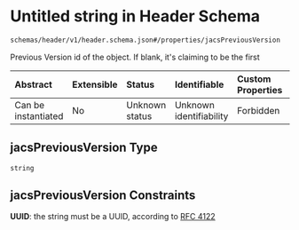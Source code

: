 # Untitled string in Header Schema

```txt
schemas/header/v1/header.schema.json#/properties/jacsPreviousVersion
```

Previous Version id of the object. If blank, it's claiming to be the first

| Abstract            | Extensible | Status         | Identifiable            | Custom Properties | Additional Properties | Access Restrictions | Defined In                                                                                                         |
| :------------------ | :--------- | :------------- | :---------------------- | :---------------- | :-------------------- | :------------------ | :----------------------------------------------------------------------------------------------------------------- |
| Can be instantiated | No         | Unknown status | Unknown identifiability | Forbidden         | Allowed               | none                | [header.schema.json\*](../../https:/hai.ai/schemas/=./schemas/header/v1/header.schema.json "open original schema") |

## jacsPreviousVersion Type

`string`

## jacsPreviousVersion Constraints

**UUID**: the string must be a UUID, according to [RFC 4122](https://tools.ietf.org/html/rfc4122 "check the specification")
